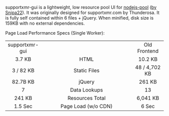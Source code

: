 supportxmr-gui is a lightweight, low resource pool UI for <a href="https://github.com/Snipa22/nodejs-pool" target="_blank">nodejs-pool</a> (<a href="https://github.com/Snipa22/" target="_blank">by Snipa22</a>). It was originally designed for supportxmr.com by Thunderosa. It is fully self contained within 6 files + jQuery. When minified, disk size is 159KB with no external dependencies.

Page Load Performance Specs (Single Worker):
<table>
<tr>
  <td width="20%" align="center">supportxmr-gui</td>
  <td></td>
  <td width="20%" align="center">Old Frontend</td>
</tr>
<tr>
  <td width="20%" align="center">3.7 KB</td>
  <td align="center">HTML</td>
  <td width="20%" align="center">10.2 KB</td>
</tr>
<tr>
  <td align="center">3 / 82 KB</td>
  <td align="center">Static Files</td>
  <td align="center">48 / 4,702 KB</td>
</tr>
<tr>
  <td align="center">82.7B KB </td>
  <td align="center">jQuery</td>
  <td align="center">261 KB</td>
</tr>
<tr>
  <td align="center">7</td>
  <td align="center">Data Lookups</td>
  <td align="center">13</td>
</tr>
<tr>
  <td align="center">241 KB</td>
  <td align="center">Resources Total</td>
  <td align="center">6,041 KB</td>
</tr>
  <tr>
  <td align="center">1.5 Sec</td>
  <td align="center">Page Load (w/o CDN)</td>
  <td align="center">6 Sec</td>
</tr>
</table>








